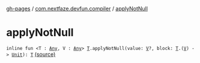 [gh-pages](../index.md) / [com.nextfaze.devfun.compiler](index.md) / [applyNotNull](./apply-not-null.md)

# applyNotNull

`inline fun <T : `[`Any`](https://kotlinlang.org/api/latest/jvm/stdlib/kotlin/-any/index.html)`, V : `[`Any`](https://kotlinlang.org/api/latest/jvm/stdlib/kotlin/-any/index.html)`> `[`T`](apply-not-null.md#T)`.applyNotNull(value: `[`V`](apply-not-null.md#V)`?, block: `[`T`](apply-not-null.md#T)`.(`[`V`](apply-not-null.md#V)`) -> `[`Unit`](https://kotlinlang.org/api/latest/jvm/stdlib/kotlin/-unit/index.html)`): `[`T`](apply-not-null.md#T) [(source)](https://github.com/NextFaze/dev-fun/tree/master/devfun-compiler/src/main/java/com/nextfaze/devfun/compiler/Util.kt#L40)